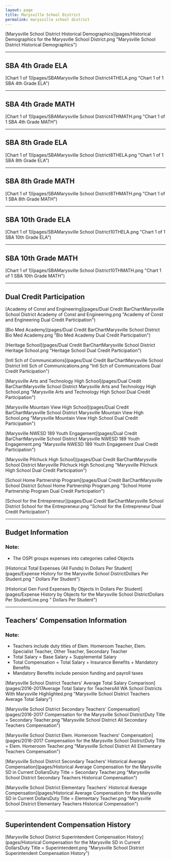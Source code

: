 ```yaml
---
layout: page
title: Marysville School District
permalink: marysville school district
---
```



[Marysville School District Historical Demographics](pages/Historical Demographics for the Marysville School District.png "Marysville School District Historical Demographics")

___

## SBA 4th Grade ELA

[Chart 1 of 1](pages/SBAMarysville School District4THELA.png "Chart 1 of 1 SBA 4th Grade ELA")


___

## SBA 4th Grade MATH

[Chart 1 of 1](pages/SBAMarysville School District4THMATH.png "Chart 1 of 1 SBA 4th Grade MATH")


___

## SBA 8th Grade ELA

[Chart 1 of 1](pages/SBAMarysville School District8THELA.png "Chart 1 of 1 SBA 8th Grade ELA")


___

## SBA 8th Grade MATH

[Chart 1 of 1](pages/SBAMarysville School District8THMATH.png "Chart 1 of 1 SBA 8th Grade MATH")


___

## SBA 10th Grade ELA

[Chart 1 of 1](pages/SBAMarysville School District10THELA.png "Chart 1 of 1 SBA 10th Grade ELA")


___

## SBA 10th Grade MATH

[Chart 1 of 1](pages/SBAMarysville School District10THMATH.png "Chart 1 of 1 SBA 10th Grade MATH")


___

## Dual Credit Participation

[Academy of Const and Engineering](pages/Dual Credit BarChartMarysville School District Academy of Const and Engineering.png "Academy of Const and Engineering Dual Credit Participation")

[Bio Med Academy](pages/Dual Credit BarChartMarysville School District Bio Med Academy.png "Bio Med Academy Dual Credit Participation")

[Heritage School](pages/Dual Credit BarChartMarysville School District Heritage School.png "Heritage School Dual Credit Participation")

[Intl Sch of Communications](pages/Dual Credit BarChartMarysville School District Intl Sch of Communications.png "Intl Sch of Communications Dual Credit Participation")

[Marysville Arts and Technology High School](pages/Dual Credit BarChartMarysville School District Marysville Arts and Technology High School.png "Marysville Arts and Technology High School Dual Credit Participation")

[Marysville Mountain View High School](pages/Dual Credit BarChartMarysville School District Marysville Mountain View High School.png "Marysville Mountain View High School Dual Credit Participation")

[Marysville NWESD 189 Youth Engagement](pages/Dual Credit BarChartMarysville School District Marysville NWESD 189 Youth Engagement.png "Marysville NWESD 189 Youth Engagement Dual Credit Participation")

[Marysville Pilchuck High School](pages/Dual Credit BarChartMarysville School District Marysville Pilchuck High School.png "Marysville Pilchuck High School Dual Credit Participation")

[School Home Partnership Program](pages/Dual Credit BarChartMarysville School District School Home Partnership Program.png "School Home Partnership Program Dual Credit Participation")

[School for the Entrepreneur](pages/Dual Credit BarChartMarysville School District School for the Entrepreneur.png "School for the Entrepreneur Dual Credit Participation")


___

## Budget Information
### Note:
- The OSPI groups expenses into categories called Objects

[Historical Total Expenses (All Funds) In Dollars Per Student](pages/Expense History for the Marysville School DistrictDollars Per Student.png " Dollars Per Student")

[Historical Gen Fund Expenses By Objects In Dollars Per Student](pages/Expense History by Objects for the Marysville School DistrictDollars Per StudentLine.png " Dollars Per Student")


___

## Teachers' Compensation Information
### Note:
- Teachers include duty titles of Elem. Homeroom Teacher, Elem. Specialist Teacher, Other Teacher, Secondary Teacher
- Total Salary = Base Salary + Supplemental Salary
- Total Compensation = Total Salary + Insurance Benefits + Mandatory Benefits
- Mandatory Benefits include pension funding and payroll taxes

[Marysville School District Teachers' Average Total Salary Comparison](pages/2016-2017Average Total Salary for TeachersAll WA School Districts With Marysville Highlighted.png "Marysville School District Teachers Average Total Salary")

[Marysville School District Secondary Teachers' Compensation](pages/2016-2017 Compensation for the Marysville School DistrictDuty Title = Secondary Teacher.png "Marysville School District All Secondary Teachers Compensation")

[Marysville School District Elem. Homeroom Teachers' Compensation](pages/2016-2017 Compensation for the Marysville School DistrictDuty Title = Elem. Homeroom Teacher.png "Marysville School District All Elementary Teachers Compensation")

[Marysville School District Secondary Teachers' Historical Average Compensation](pages/Historical Average Compensation for the Marysville SD in Current DollarsDuty Title = Secondary Teacher.png "Marysville School District Secondary Teachers Historical Compensation")

[Marysville School District Elementary Teachers' Historical Average Compensation](pages/Historical Average Compensation for the Marysville SD in Current DollarsDuty Title = Elementary Teacher.png "Marysville School District Elementary Teachers Historical Compensation")


___

## Superintendent Compensation History

[Marysville School District Superintendent Compensation History](pages/Historical Compensation for the Marysville SD in Current DollarsDuty Title = Superintendent.png "Marysville School District Superintendent Compensation History")

